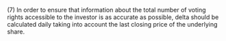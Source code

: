 (7) In order to ensure that information about the total number of voting rights accessible to the investor is as accurate as possible, delta should be calculated daily taking into account the last closing price of the underlying share.